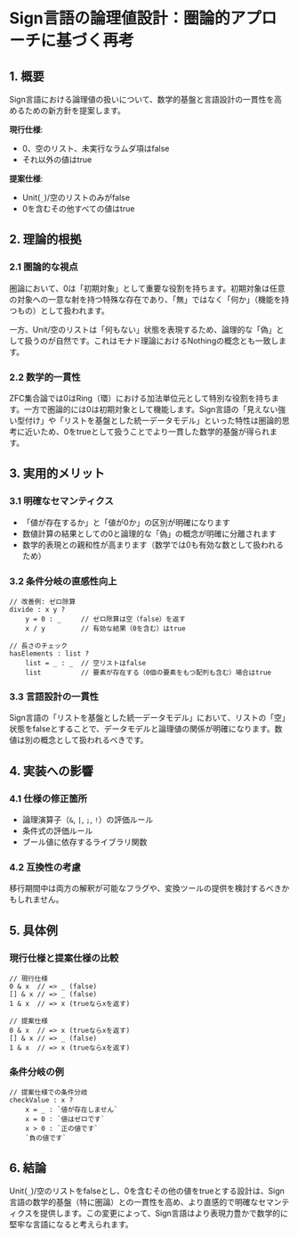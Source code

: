 # Sign言語の論理値設計：圏論的アプローチに基づく再考

## 1. 概要

Sign言語における論理値の扱いについて、数学的基盤と言語設計の一貫性を高めるための新方針を提案します。

**現行仕様**:
- 0、空のリスト、未実行なラムダ項はfalse
- それ以外の値はtrue

**提案仕様**:
- Unit(`_`)/空のリストのみがfalse
- 0を含むその他すべての値はtrue

## 2. 理論的根拠

### 2.1 圏論的な視点

圏論において、0は「初期対象」として重要な役割を持ちます。初期対象は任意の対象への一意な射を持つ特殊な存在であり、「無」ではなく「何か」（機能を持つもの）として扱われます。

一方、Unit/空のリストは「何もない」状態を表現するため、論理的な「偽」として扱うのが自然です。これはモナド理論におけるNothingの概念とも一致します。

### 2.2 数学的一貫性

ZFC集合論では0はRing（環）における加法単位元として特別な役割を持ちます。一方で圏論的には0は初期対象として機能します。Sign言語の「見えない強い型付け」や「リストを基盤とした統一データモデル」といった特性は圏論的思考に近いため、0をtrueとして扱うことでより一貫した数学的基盤が得られます。

## 3. 実用的メリット

### 3.1 明確なセマンティクス

- 「値が存在するか」と「値が0か」の区別が明確になります
- 数値計算の結果としての0と論理的な「偽」の概念が明確に分離されます
- 数学的表現との親和性が高まります（数学では0も有効な数として扱われるため）

### 3.2 条件分岐の直感性向上

```
// 改善例: ゼロ除算
divide : x y ?
    y = 0 : _     // ゼロ除算は空（false）を返す
    x / y         // 有効な結果（0を含む）はtrue

// 長さのチェック
hasElements : list ?
    list = _ : _  // 空リストはfalse
    list          // 要素が存在する（0個の要素をもつ配列も含む）場合はtrue
```

### 3.3 言語設計の一貫性

Sign言語の「リストを基盤とした統一データモデル」において、リストの「空」状態をfalseとすることで、データモデルと論理値の関係が明確になります。数値は別の概念として扱われるべきです。

## 4. 実装への影響

### 4.1 仕様の修正箇所

- 論理演算子（`&`, `|`, `;`, `!`）の評価ルール
- 条件式の評価ルール
- ブール値に依存するライブラリ関数

### 4.2 互換性の考慮

移行期間中は両方の解釈が可能なフラグや、変換ツールの提供を検討するべきかもしれません。

## 5. 具体例

### 現行仕様と提案仕様の比較

```
// 現行仕様
0 & x  // => _ (false)
[] & x // => _ (false)
1 & x  // => x (trueならxを返す)

// 提案仕様
0 & x  // => x (trueならxを返す)
[] & x // => _ (false)
1 & x  // => x (trueならxを返す)
```

### 条件分岐の例

```
// 提案仕様での条件分岐
checkValue : x ?
    x = _ : `値が存在しません`
    x = 0 : `値はゼロです`
    x > 0 : `正の値です`
    `負の値です`
```

## 6. 結論

Unit(`_`)/空のリストをfalseとし、0を含むその他の値をtrueとする設計は、Sign言語の数学的基盤（特に圏論）との一貫性を高め、より直感的で明確なセマンティクスを提供します。この変更によって、Sign言語はより表現力豊かで数学的に堅牢な言語になると考えられます。